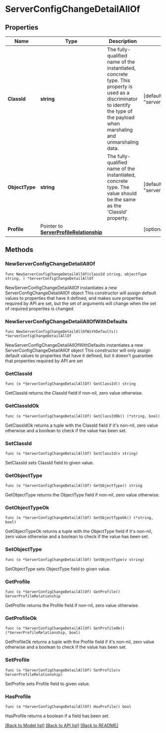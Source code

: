 # ServerConfigChangeDetailAllOf

## Properties

Name | Type | Description | Notes
------------ | ------------- | ------------- | -------------
**ClassId** | **string** | The fully-qualified name of the instantiated, concrete type. This property is used as a discriminator to identify the type of the payload when marshaling and unmarshaling data. | [default to "server.ConfigChangeDetail"]
**ObjectType** | **string** | The fully-qualified name of the instantiated, concrete type. The value should be the same as the &#39;ClassId&#39; property. | [default to "server.ConfigChangeDetail"]
**Profile** | Pointer to [**ServerProfileRelationship**](server.Profile.Relationship.md) |  | [optional] 

## Methods

### NewServerConfigChangeDetailAllOf

`func NewServerConfigChangeDetailAllOf(classId string, objectType string, ) *ServerConfigChangeDetailAllOf`

NewServerConfigChangeDetailAllOf instantiates a new ServerConfigChangeDetailAllOf object
This constructor will assign default values to properties that have it defined,
and makes sure properties required by API are set, but the set of arguments
will change when the set of required properties is changed

### NewServerConfigChangeDetailAllOfWithDefaults

`func NewServerConfigChangeDetailAllOfWithDefaults() *ServerConfigChangeDetailAllOf`

NewServerConfigChangeDetailAllOfWithDefaults instantiates a new ServerConfigChangeDetailAllOf object
This constructor will only assign default values to properties that have it defined,
but it doesn't guarantee that properties required by API are set

### GetClassId

`func (o *ServerConfigChangeDetailAllOf) GetClassId() string`

GetClassId returns the ClassId field if non-nil, zero value otherwise.

### GetClassIdOk

`func (o *ServerConfigChangeDetailAllOf) GetClassIdOk() (*string, bool)`

GetClassIdOk returns a tuple with the ClassId field if it's non-nil, zero value otherwise
and a boolean to check if the value has been set.

### SetClassId

`func (o *ServerConfigChangeDetailAllOf) SetClassId(v string)`

SetClassId sets ClassId field to given value.


### GetObjectType

`func (o *ServerConfigChangeDetailAllOf) GetObjectType() string`

GetObjectType returns the ObjectType field if non-nil, zero value otherwise.

### GetObjectTypeOk

`func (o *ServerConfigChangeDetailAllOf) GetObjectTypeOk() (*string, bool)`

GetObjectTypeOk returns a tuple with the ObjectType field if it's non-nil, zero value otherwise
and a boolean to check if the value has been set.

### SetObjectType

`func (o *ServerConfigChangeDetailAllOf) SetObjectType(v string)`

SetObjectType sets ObjectType field to given value.


### GetProfile

`func (o *ServerConfigChangeDetailAllOf) GetProfile() ServerProfileRelationship`

GetProfile returns the Profile field if non-nil, zero value otherwise.

### GetProfileOk

`func (o *ServerConfigChangeDetailAllOf) GetProfileOk() (*ServerProfileRelationship, bool)`

GetProfileOk returns a tuple with the Profile field if it's non-nil, zero value otherwise
and a boolean to check if the value has been set.

### SetProfile

`func (o *ServerConfigChangeDetailAllOf) SetProfile(v ServerProfileRelationship)`

SetProfile sets Profile field to given value.

### HasProfile

`func (o *ServerConfigChangeDetailAllOf) HasProfile() bool`

HasProfile returns a boolean if a field has been set.


[[Back to Model list]](../README.md#documentation-for-models) [[Back to API list]](../README.md#documentation-for-api-endpoints) [[Back to README]](../README.md)


